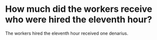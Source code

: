 # How much did the workers receive who were hired the eleventh hour?

The workers hired the eleventh hour received one denarius.
